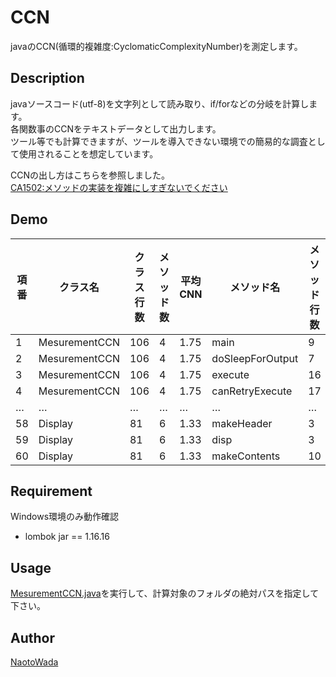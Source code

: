 CCN
====
javaのCCN(循環的複雑度:CyclomaticComplexityNumber)を測定します。

## Description
javaソースコード(utf-8)を文字列として読み取り、if/forなどの分岐を計算します。  
各関数事のCCNをテキストデータとして出力します。  
ツール等でも計算できますが、ツールを導入できない環境での簡易的な調査として使用されることを想定しています。  
  
CCNの出し方はこちらを参照しました。  
[CA1502:メソッドの実装を複雑にしすぎないでください](https://docs.microsoft.com/ja-jp/visualstudio/code-quality/ca1502-avoid-excessive-complexity?view=vs-2015)

## Demo
|項番|クラス名|クラス行数|メソッド数|平均CNN|メソッド名|メソッド行数|CNN|最大ネスト数|
|---|---|---|---|---|---|---|---|---|
|1|MesurementCCN|106|4|1.75|main|9|3|3|
|2|MesurementCCN|106|4|1.75|doSleepForOutput|7|1|3|
|3|MesurementCCN|106|4|1.75|execute|16|1|1|
|4|MesurementCCN|106|4|1.75|canRetryExecute|17|2|3|
|…|…|…|…|…|…|…|…|…|
|58|Display|81|6|1.33|makeHeader|3|1|1|
|59|Display|81|6|1.33|disp|3|1|1|
|60|Display|81|6|1.33|makeContents|10|3|3|

## Requirement
Windows環境のみ動作確認  
* lombok jar == 1.16.16

## Usage
[MesurementCCN.java](https://github.com/NaotoWada/CCN/blob/master/src/main/execute/MesurementCCN.java)を実行して、計算対象のフォルダの絶対パスを指定して下さい。

## Author

[NaotoWada](https://github.com/NaotoWada)

